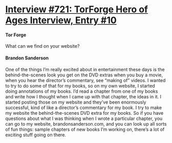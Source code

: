 # [Interview #721: TorForge Hero of Ages Interview, Entry #10](https://www.theoryland.com/intvmain.php?i=721#10)

#### Tor Forge

What can we find on your website?

#### Brandon Sanderson

One of the things I’m really excited about in entertainment these days is the behind-the-scenes look you get on the DVD extras when you buy a movie, when you hear the director’s commentary, see “making of” videos. I wanted to try to do some of that for my books, so on my own website, I started doing annotations of my books. I’d read a chapter from one of my books and write how I thought when I came up with that chapter, the ideas in it. I started posting those on my website and they’ve been enormously successful, kind of like a director’s commentary for my book. I try to make my website the behind-the-scenes DVD extra for my books. So if you have questions about what I was thinking when I wrote a particular chapter, you can go to my website, brandonsanderson.com, and you can look up all sorts of fun things: sample chapters of new books I’m working on, there’s a lot of exciting stuff going on there.

